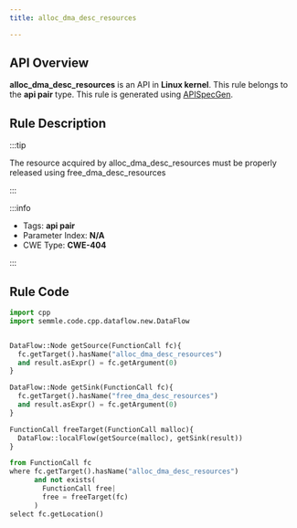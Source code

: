 ```yaml
---
title: alloc_dma_desc_resources

---
```



## API Overview
**alloc_dma_desc_resources** is an API in **Linux kernel**. This rule belongs to the **api pair** type. This rule is generated using [APISpecGen](../../tools/APISpecGen).
## Rule Description

:::tip

The resource acquired by alloc_dma_desc_resources must be properly released using free_dma_desc_resources

:::

:::info

- Tags: **api pair**
- Parameter Index: **N/A**
- CWE Type: **CWE-404**

:::

## Rule Code
```python
import cpp
import semmle.code.cpp.dataflow.new.DataFlow


DataFlow::Node getSource(FunctionCall fc){
  fc.getTarget().hasName("alloc_dma_desc_resources")
  and result.asExpr() = fc.getArgument(0)
}

DataFlow::Node getSink(FunctionCall fc){
  fc.getTarget().hasName("free_dma_desc_resources")
  and result.asExpr() = fc.getArgument(0)
}

FunctionCall freeTarget(FunctionCall malloc){
  DataFlow::localFlow(getSource(malloc), getSink(result))
}

from FunctionCall fc
where fc.getTarget().hasName("alloc_dma_desc_resources")
      and not exists(
        FunctionCall free| 
        free = freeTarget(fc)
      )
select fc.getLocation()

    
```